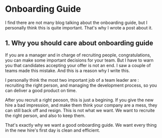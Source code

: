 # Onboarding Guide
I find there are not many blog talking about the onboarding guide, but I personally think this is quite important. That's why I wrote a post about it.

## 1. Why you should care about onboarding guide
If you are a manager and in charge of recruiting people, congratulations, you can make some important decisions for your team. But I have to warn you that candidates accepting your offer is not an end. I saw a couple of teams made this mistake. And this is a reason why I write this.

I personally think the most two important job of a team leader are : recruiting the right person, and managing the development process, so you can deliver a good product on time.

After you recruit a right peoson, this is just a begining. If you give the new hire a bad impression, and make them think your company are a mess, they can still back off and resign. This is not what we want. We want to recruite the right person, and also to keep them.

That's exactly why we want a good onboarding guide. We want every thing in the new hire's first day is clean and efficient.
